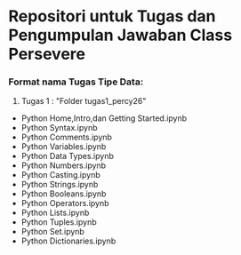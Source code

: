# Repositori untuk Tugas dan Pengumpulan Jawaban Class Persevere

### Format nama Tugas Tipe Data:

1. Tugas 1 :
"Folder tugas1_percy26"
- Python Home,Intro,dan Getting Started.ipynb
- Python Syntax.ipynb
- Python Comments.ipynb
- Python Variables.ipynb
- Python Data Types.ipynb
- Python Numbers.ipynb
- Python Casting.ipynb
- Python Strings.ipynb
- Python Booleans.ipynb
- Python Operators.ipynb
- Python Lists.ipynb
- Python Tuples.ipynb
- Python Set.ipynb
- Python Dictionaries.ipynb
